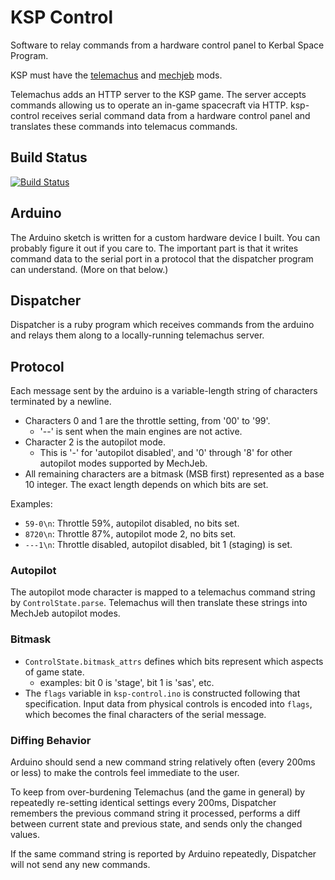 # KSP Control

Software to relay commands from a hardware control panel to Kerbal Space Program.

KSP must have the [telemachus](https://github.com/KSP-Telemachus/Telemachus/) and
[mechjeb](https://kerbal.curseforge.com/projects/mechjeb/files) mods.

Telemachus adds an HTTP server to the KSP game. The server accepts commands
allowing us to operate an in-game spacecraft via HTTP. ksp-control receives
serial command data from a hardware control panel and translates these commands
into telemacus commands.

## Build Status

[![Build Status](https://travis-ci.org/alexdean/ksp-control.svg?branch=master)](https://travis-ci.org/alexdean/ksp-control)

## Arduino

The Arduino sketch is written for a custom hardware device I built. You can
probably figure it out if you care to. The important part is that it writes
command data to the serial port in a protocol that the dispatcher program can
understand. (More on that below.)

## Dispatcher

Dispatcher is a ruby program which receives commands from the arduino and
relays them along to a locally-running telemachus server.

## Protocol

Each message sent by the arduino is a variable-length string of characters
terminated by a newline.

  * Characters 0 and 1 are the throttle setting, from '00' to '99'.
    * '--' is sent when the main engines are not active.
  * Character 2 is the autopilot mode.
    * This is '-' for 'autopilot disabled', and '0' through '8' for other
      autopilot modes supported by MechJeb.
  * All remaining characters are a bitmask (MSB first) represented as a base 10
    integer. The exact length depends on which bits are set.

Examples:

  * `59-0\n`: Throttle 59%, autopilot disabled, no bits set.
  * `8720\n`: Throttle 87%, autopilot mode 2, no bits set.
  * `---1\n`: Throttle disabled, autopilot disabled, bit 1 (staging) is set.

### Autopilot

The autopilot mode character is mapped to a telemachus command string by
`ControlState.parse`. Telemachus will then translate these strings into MechJeb
autopilot modes.

### Bitmask

  * `ControlState.bitmask_attrs` defines which bits represent which aspects of
game state.
    * examples: bit 0 is 'stage', bit 1 is 'sas', etc.
  * The `flags` variable in `ksp-control.ino` is constructed following that
    specification. Input data from physical controls is encoded into `flags`, which
    becomes the final characters of the serial message.

### Diffing Behavior

Arduino should send a new command string relatively often (every 200ms or less)
to make the controls feel immediate to the user.

To keep from over-burdening Telemachus (and the game in general) by repeatedly
re-setting identical settings every 200ms, Dispatcher remembers the previous command
string it processed, performs a diff between current state and previous state,
and sends only the changed values.

If the same command string is reported by Arduino repeatedly, Dispatcher will
not send any new commands.
